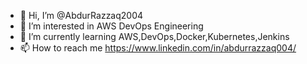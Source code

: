 - 👋 Hi, I’m @AbdurRazzaq2004
- 👀 I’m interested in AWS DevOps Engineering
- 🌱 I’m currently learning AWS,DevOps,Docker,Kubernetes,Jenkins
- 📫 How to reach me 
https://www.linkedin.com/in/abdurrazzaq004/

<!---
AbdurRazzaq2004/AbdurRazzaq2004 is a ✨ special ✨ repository because its `README.md` (this file) appears on your GitHub profile.
You can click the Preview link to take a look at your changes.
--->
